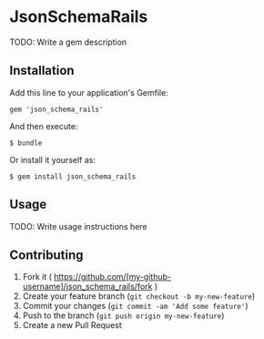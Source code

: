 # JsonSchemaRails

TODO: Write a gem description

## Installation

Add this line to your application's Gemfile:

    gem 'json_schema_rails'

And then execute:

    $ bundle

Or install it yourself as:

    $ gem install json_schema_rails

## Usage

TODO: Write usage instructions here

## Contributing

1. Fork it ( https://github.com/[my-github-username]/json_schema_rails/fork )
2. Create your feature branch (`git checkout -b my-new-feature`)
3. Commit your changes (`git commit -am 'Add some feature'`)
4. Push to the branch (`git push origin my-new-feature`)
5. Create a new Pull Request
